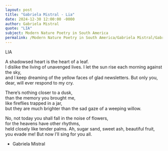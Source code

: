 ```yaml
---
layout: post
title: "Gabriela Mistral - Lia"
date: 2024-12-30 12:00:00 -0000
author: Gabriela Mistral
quote: "LIA"
subject: Modern Nature Poetry in South America
permalink: /Modern Nature Poetry in South America/Gabriela Mistral/Gabriela Mistral - Lia
---
```


LIA

A shadowsed heart is the heart of a leaf.  
I dislike the living of unavenged lives.
I let the sun rise each morning against the sky,  
and I keep dreaming of the yellow faces of glad newsletters.
But only you, dear, will ever respond to my cry.

There’s nothing closer to a dusk,  
than the memory you brought me,  
like fireflies trapped in a jar,  
but they are much brighter than the sad gaze
of a weeping willow.  

No, not today you shall fall in the noise of flowers,  
for the heavens have other rhythms,  
held closely like tender palms.
Ah, sugar sand, sweet ash, beautiful fruit,
you evade me! But now I’ll sing for you all.

- Gabriela Mistral
